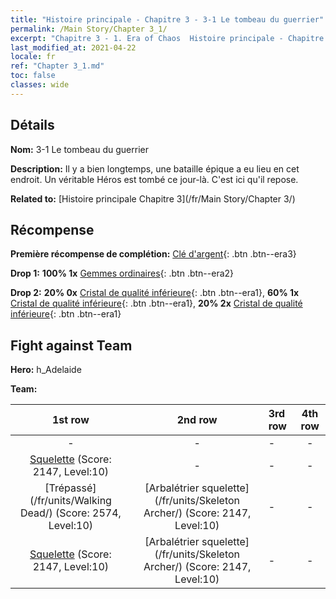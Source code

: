 ```yaml
---
title: "Histoire principale - Chapitre 3 - 3-1 Le tombeau du guerrier"
permalink: /Main Story/Chapter 3_1/
excerpt: "Chapitre 3 - 1. Era of Chaos  Histoire principale - Chapitre 3_1. 3-1 Le tombeau du guerrier"
last_modified_at: 2021-04-22
locale: fr
ref: "Chapter 3_1.md"
toc: false
classes: wide
---
```


## Détails

 **Nom:** 3-1 Le tombeau du guerrier

 **Description:** Il y a bien longtemps, une bataille épique a eu lieu en cet endroit. Un véritable Héros est tombé ce jour-là. C'est ici qu'il repose.

 **Related to:** [Histoire principale Chapitre 3](/fr/Main Story/Chapter 3/)

## Récompense

 **Première récompense de complétion:** [Clé d'argent](/ItemsFR/con_693/){: .btn .btn--era3}

 **Drop 1:** **100% 1x** [Gemmes ordinaires](/ItemsFR/mat_10/){: .btn .btn--era2}

 **Drop 2:** **20% 0x** [Cristal de qualité inférieure](/ItemsFR/mat_5/){: .btn .btn--era1}, **60% 1x** [Cristal de qualité inférieure](/ItemsFR/mat_5/){: .btn .btn--era1}, **20% 2x** [Cristal de qualité inférieure](/ItemsFR/mat_5/){: .btn .btn--era1}


## Fight against Team
 **Hero:** h_Adelaide

 **Team:**


  | 1st row | 2nd row | 3rd row | 4th row |
  |:----:|:----:|:----|:----:|
  | - | - | - | - |
  | [Squelette](/fr/units/Skeleton/) (Score: 2147, Level:10)  | - | - | - |
  | [Trépassé](/fr/units/Walking Dead/) (Score: 2574, Level:10)  | [Arbalétrier squelette](/fr/units/Skeleton Archer/) (Score: 2147, Level:10)  | - | - |
  | [Squelette](/fr/units/Skeleton/) (Score: 2147, Level:10)  | [Arbalétrier squelette](/fr/units/Skeleton Archer/) (Score: 2147, Level:10)  | - | - |



